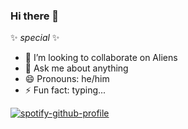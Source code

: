 ### Hi there 👋

✨ _special_ ✨

- 👯 I’m looking to collaborate on Aliens
- 💬 Ask me about anything
- 😄 Pronouns: he/him
- ⚡ Fun fact: typing...


[![spotify-github-profile](https://spotify-github-profile.vercel.app/api/view?uid=0e6phl99vxmyt3d7q4fedocyo&cover_image=true&theme=natemoo-re&bar_color=53b14f&bar_color_cover=true)](https://spotify-github-profile.vercel.app/api/view?uid=0e6phl99vxmyt3d7q4fedocyo&redirect=true)
